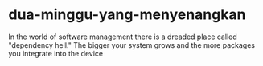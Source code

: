 # dua-minggu-yang-menyenangkan
In the world of software management there is a dreaded place called "dependency hell." The bigger your system grows and the more packages you integrate into the device
